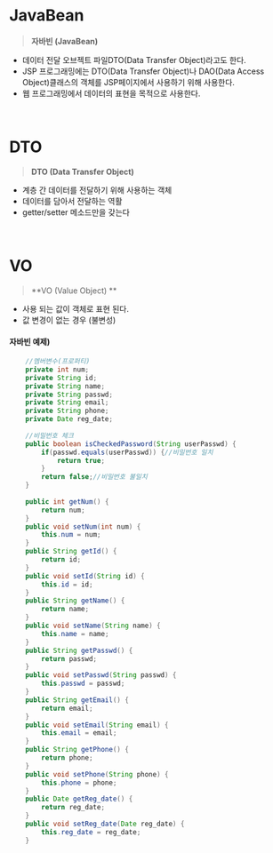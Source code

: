 # JavaBean
> **자바빈 (JavaBean)**
- 데이터 전달 오브젝트 파일DTO(Data Transfer Object)라고도 한다.
- JSP 프로그래밍에는 DTO(Data Transfer Object)나 DAO(Data Access Object)클래스의 객체를 JSP페이지에서 사용하기 위해 사용한다.
- 웹 프로그래밍에서 데이터의 표현을 목적으로 사용한다.

<br>

# DTO 
> **DTO (Data Transfer Object)**
- 계층 간 데이터를 전달하기 위해 사용하는 객체
- 데이터를 담아서 전달하는 역활
- getter/setter 메소드만을 갖는다
<br>


# VO 
> **VO (Value Object) **
- 사용 되는 값이 객체로 표현 된다.
- 값 변경이 없는 경우 (불변성)


#### 자바빈 예제)

```java
	//멤버변수(프로퍼티)
	private int num;
	private String id;
	private String name;
	private String passwd;
	private String email;
	private String phone;
	private Date reg_date;
	
	//비밀번호 체크
	public boolean isCheckedPassword(String userPasswd) {
		if(passwd.equals(userPasswd)) {//비밀번호 일치
			return true;
		}
		return false;//비밀번호 불일치
	}
	
	public int getNum() {
		return num;
	}
	public void setNum(int num) {
		this.num = num;
	}
	public String getId() {
		return id;
	}
	public void setId(String id) {
		this.id = id;
	}
	public String getName() {
		return name;
	}
	public void setName(String name) {
		this.name = name;
	}
	public String getPasswd() {
		return passwd;
	}
	public void setPasswd(String passwd) {
		this.passwd = passwd;
	}
	public String getEmail() {
		return email;
	}
	public void setEmail(String email) {
		this.email = email;
	}
	public String getPhone() {
		return phone;
	}
	public void setPhone(String phone) {
		this.phone = phone;
	}
	public Date getReg_date() {
		return reg_date;
	}
	public void setReg_date(Date reg_date) {
		this.reg_date = reg_date;
	}

``` 
